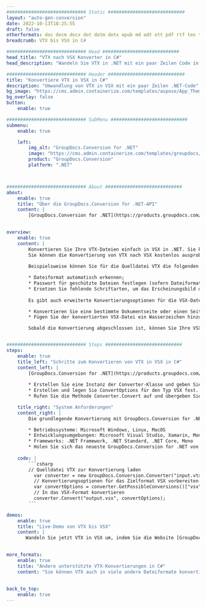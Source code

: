 ```yaml
---
############################# Static ############################
layout: "auto-gen-conversion"
date: 2022-10-13T18:25:55
draft: false
otherformats: doc docm docx dot dotm dotx epub md odt ott pdf rtf tex txt vdx vsdm vsdx vssm vssx vstm vstx vsx vtx xps
breadcrumb: VTX bis VSX in C#

############################# Head ############################
head_title: "VTX nach VSX Konverter in C#"
head_description: "Wandeln Sie VTX in .NET mit ein paar Zeilen Code in VSX um. Verwenden Sie die GroupDocs Document Conversion API, um über 160 Dateiformate zu konvertieren."

############################# Header ############################
title: "Konvertiere VTX in VSX in C#"
description: "Umwandlung von VTX in VSX mit ein paar Zeilen .NET-Code"
bg_image: "https://cms.admin.containerize.com/templates/aspose/App_Themes/V3/images/bg/header1.png"
bg_overlay: false
button:
    enable: true

############################# SubMenu ############################
submenu:
    enable: true

    left:
        img_alt: "GroupDocs.Conversion for .NET"
        image: "https://cms.admin.containerize.com/templates/groupdocs/images/product-logos/90x90-noborder/groupdocs-conversion-net.png"
        product: "GroupDocs.Conversion"
        platform: ".NET"



############################# About ############################
about:
    enable: true
    title: "Über die GroupDocs.Conversion for .NET-API"
    content: |
        [GroupDocs.Conversion for .NET](https://products.groupdocs.com/conversion/net/) kann verwendet werden, um Microsoft Word, Excel, PowerPoint, PDF, Visio und andere Formate zu konvertieren. GroupDocs.Conversion ist eine eigenständige API, die sich für Backend- und interne Systeme eignet, bei denen eine hohe Leistung erforderlich ist. Es ist unabhängig von Software wie Microsoft oder Open Office.
    

overview:
    enable: true
    content: |
        Konvertieren Sie Ihre VTX-Dateien einfach in VSX in .NET. Sie können nur ein paar C#-Codezeilen auf jeder Plattform Ihrer Wahl verwenden, z. B. Windows, Linux, macOS.
        Sie können die Konvertierung von VTX nach VSX kostenlos ausprobieren und die Qualität der Konvertierungsergebnisse bewerten. Neben einfachen Dateikonvertierungsszenarien können Sie erweiterte Optionen zum Laden der Quelldatei VTX und zum Speichern des Ausgabeergebnisses VSX ausprobieren. 
        
        Beispielsweise können Sie für die Quelldatei VTX die folgenden Ladeoptionen verwenden:

        * Dateiformat automatisch erkennen;
        * Passwort für geschützte Dateien festlegen (sofern Dateiformat dies unterstützt);
        * Ersetzen Sie fehlende Schriftarten, um das Erscheinungsbild des Dokuments beizubehalten.
        
        Es gibt auch erweiterte Konvertierungsoptionen für die VSX-Datei:

        * Konvertieren Sie eine bestimmte Dokumentseite oder einen Seitenbereich;
        * Fügen Sie der konvertierten VSX-Datei ein Wasserzeichen hinzu und vieles mehr.

        Sobald die Konvertierung abgeschlossen ist, können Sie Ihre VSX-Datei im lokalen Dateipfad oder auf einem Speicher von Drittanbietern wie FTP, Amazon S3, Google Drive, Dropbox usw. speichern. Bitte beachten Sie, dass Sie VTX in VSX muss keine zusätzliche Software installiert werden - wie MS Office, Open Office, Adobe Acrobat Reader etc.


############################# Steps ############################
steps:
    enable: true
    title_left: "Schritte zum Konvertieren von VTX in VSX in C#"
    content_left: |
        [GroupDocs.Conversion for .NET](https://products.groupdocs.com/conversion/net/) erleichtert Entwicklern das Konvertieren einer VTX-Datei in VSX mit wenigen Codezeilen.
        
        * Erstellen Sie eine Instanz der Converter-Klasse und geben Sie die Datei VTX mit dem vollständigen Pfad an
        * Erstellen und legen Sie ConvertOptions für den Typ VSX fest.
        * Rufen Sie die Methode Converter.Convert auf und übergeben Sie den vollständigen Pfad und das Format (VSX) als Parameter

    title_right: "System Anforderungen"
    content_right: |
        Die grundlegende Konvertierung mit GroupDocs.Conversion for .NET kann in nur wenigen einfachen Schritten durchgeführt werden. Unsere APIs werden auf allen wichtigen Plattformen und Betriebssystemen unterstützt. Stellen Sie vor dem Ausführen des folgenden Codes sicher, dass die folgenden Voraussetzungen auf Ihrem System installiert sind.

        * Betriebssysteme: Microsoft Windows, Linux, MacOS
        * Entwicklungsumgebungen: Microsoft Visual Studio, Xamarin, MonoDevelop
        * Frameworks: .NET Framework, .NET Standard, .NET Core, Mono
        * Holen Sie sich das neueste GroupDocs.Conversion for .NET von [Nuget](https://www.nuget.org/packages/groupdocs.conversion)
         
    code: |
        ```csharp    
        // Quelldatei VTX zur Konvertierung laden
          var converter = new GroupDocs.Conversion.Converter("input.vtx");
          // Konvertierungsoptionen für das Zielformat VSX vorbereiten
          var convertOptions = converter.GetPossibleConversions()["vsx"].ConvertOptions;
          // In das VSX-Format konvertieren
          converter.Convert("output.vsx", convertOptions);
        ```

demos:
    enable: true
    title: "Live-Demo von VTX bis VSX"
    content: |
       Wandeln Sie jetzt VTX in VSX um, indem Sie die Website [GroupDocs.Conversion App](https://products.groupdocs.app/conversion/family) besuchen. Die Online-Demo hat die folgenden Vorteile
          

more_formats:
    enable: true
    title: "Andere unterstützte VTX-Konvertierungen in C#"
    content: "Sie können VTX auch in viele andere Dateiformate konvertieren. Bitte sehen Sie sich die Liste unten an."
       
       
back_to_top:
    enable: true
---
```

